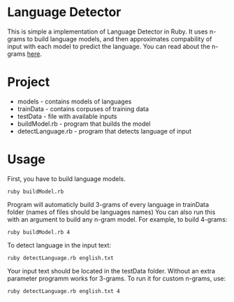 # Language Detector
This is simple a implementation of Language Detector in Ruby. It uses n-grams to build language models, and then approximates compability of input with each model to predict the language.
You can read about the n-grams [here](https://www.sitepoint.com/natural-language-processing-ruby-n-grams/).

# Project
* models - contains models of languages
* trainData - contains corpuses of training data
* testData - file with available inputs
* buildModel.rb - program that builds the model
* detectLanguage.rb - program that detects language of input

# Usage
First, you have to build language models.
```
ruby buildModel.rb
```
Program will automaticly build 3-grams of every language in trainData folder (names of files should be languages names)
You can also run this with an argument to build any n-gram model. For example, to build 4-grams:
```
ruby buildModel.rb 4
```
To detect language in the input text:
```
ruby detectLanguage.rb english.txt
```
Your input text should be located in the testData folder.
Without an extra parameter programm works for 3-grams. To run it for custom n-grams, use:
```
ruby detectLanguage.rb english.txt 4
```